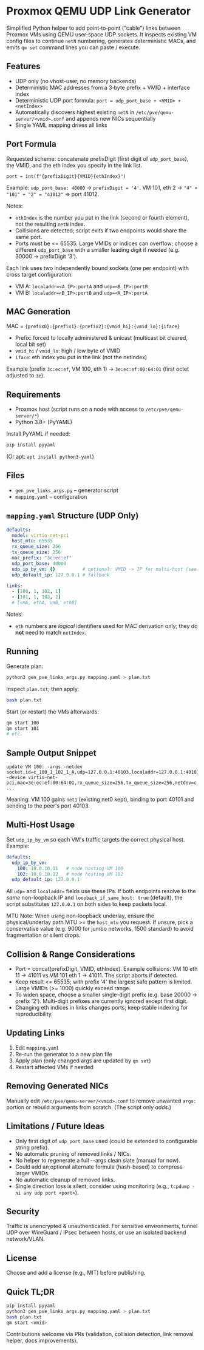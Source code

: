 # Proxmox QEMU UDP Link Generator

Simplified Python helper to add point‑to‑point ("cable") links between Proxmox VMs using QEMU user‑space UDP sockets. It inspects existing VM config files to continue `netN` numbering, generates deterministic MACs, and emits `qm set` command lines you can paste / execute.

## Features
- UDP only (no vhost-user, no memory backends)
- Deterministic MAC addresses from a 3‑byte prefix + VMID + interface index
- Deterministic UDP port formula: `port = udp_port_base + <VMID> + <netIndex>`
- Automatically discovers highest existing `netN` in `/etc/pve/qemu-server/<vmid>.conf` and appends new NICs sequentially
- Single YAML mapping drives all links

## Port Formula
Requested scheme: concatenate prefixDigit (first digit of `udp_port_base`), the VMID, and the eth index you specify in the link list.

```
port = int(f"{prefixDigit}{VMID}{ethIndex}")
```
Example: `udp_port_base: 40000` -> `prefixDigit = '4'`.
VM 101, eth 2 -> `"4" + "101" + "2" = "41012"` => port 41012.

Notes:
- `ethIndex` is the number you put in the link (second or fourth element), not the resulting `netN` index.
- Collisions are detected; script exits if two endpoints would share the same port.
- Ports must be <= 65535. Large VMIDs or indices can overflow; choose a different `udp_port_base` with a smaller leading digit if needed (e.g. 30000 -> prefixDigit '3').

Each link uses two independently bound sockets (one per endpoint) with cross target configuration:
- VM A: `localaddr=<A_IP>:portA` and `udp=<B_IP>:portB`
- VM B: `localaddr=<B_IP>:portB` and `udp=<A_IP>:portA`

## MAC Generation
MAC = `{prefix0}:{prefix1}:{prefix2}:{vmid_hi}:{vmid_lo}:{iface}`
- Prefix: forced to locally administered & unicast (multicast bit cleared, local bit set)
- `vmid_hi` / `vmid_lo`: high / low byte of VMID
- `iface`: eth index you put in the link (not the netIndex)

Example (prefix `3c:ec:ef`, VM 100, eth 1) -> `3e:ec:ef:00:64:01` (first octet adjusted to `3e`).

## Requirements
- Proxmox host (script runs on a node with access to `/etc/pve/qemu-server/*`)
- Python 3.8+ (PyYAML)

Install PyYAML if needed:
```bash
pip install pyyaml
```
(Or apt: `apt install python3-yaml`)

## Files
- `gen_pve_links_args.py` – generator script
- `mapping.yaml` – configuration

## `mapping.yaml` Structure (UDP Only)
```yaml
defaults:
  model: virtio-net-pci
  host_mtu: 65535
  rx_queue_size: 256
  tx_queue_size: 256
  mac_prefix: "3c:ec:ef"
  udp_port_base: 40000
  udp_ip_by_vm: {}          # optional: VMID -> IP for multi-host (see Multi-Host)
  udp_default_ip: 127.0.0.1 # fallback

links:
  - [100, 1, 102, 1]
  - [101, 1, 102, 2]
  # [vmA, ethA, vmB, ethB]
```
Notes:
- `eth` numbers are *logical* identifiers used for MAC derivation only; they do **not** need to match `netIndex`.

## Running
Generate plan:
```bash
python3 gen_pve_links_args.py mapping.yaml > plan.txt
```
Inspect `plan.txt`; then apply:
```bash
bash plan.txt
```
Start (or restart) the VMs afterwards:
```bash
qm start 100
qm start 101
# etc.
```

## Sample Output Snippet
```
update VM 100: -args -netdev socket,id=c_100_1_102_1_A,udp=127.0.0.1:40103,localaddr=127.0.0.1:40101 -device virtio-net-pci,mac=3e:ec:ef:00:64:01,rx_queue_size=256,tx_queue_size=256,netdev=c_100_1_102_1_A,id=net1,host_mtu=65535 ...
```
Meaning: VM 100 gains `net1` (existing net0 kept), binding to port 40101 and sending to the peer's port 40103.

## Multi-Host Usage
Set `udp_ip_by_vm` so each VM's traffic targets the correct physical host. Example:
```yaml
defaults:
  udp_ip_by_vm:
    100: 10.0.10.11   # node hosting VM 100
    102: 10.0.10.12   # node hosting VM 102
  udp_default_ip: 127.0.0.1
```
All `udp=` and `localaddr=` fields use these IPs. If both endpoints resolve to the *same* non-loopback IP and `loopback_if_same_host: true` (default), the script substitutes `127.0.0.1` on both sides to keep packets local.

MTU Note: When using non-loopback underlay, ensure the physical/underlay path MTU >= the `host_mtu` you request. If unsure, pick a conservative value (e.g. 9000 for jumbo networks, 1500 standard) to avoid fragmentation or silent drops.

## Collision & Range Considerations
- Port = concat(prefixDigit, VMID, ethIndex). Example collisions: VM 10 eth 11 -> 41011 vs VM 101 eth 1 -> 41011. The script aborts if detected.
- Keep result <= 65535; with prefix '4' the largest safe pattern is limited. Large VMIDs (>= 1000) quickly exceed range.
- To widen space, choose a smaller single-digit prefix (e.g. base 20000 -> prefix '2'). Multi-digit prefixes are currently ignored except first digit.
- Changing eth indices in links changes ports; keep stable indexing for reproducibility.

## Updating Links
1. Edit `mapping.yaml`
2. Re-run the generator to a new plan file
3. Apply plan (only changed args are updated by `qm set`)
4. Restart affected VMs if needed

## Removing Generated NICs
Manually edit `/etc/pve/qemu-server/<vmid>.conf` to remove unwanted `args:` portion or rebuild arguments from scratch. (The script only *adds*.)

## Limitations / Future Ideas
- Only first digit of `udp_port_base` used (could be extended to configurable string prefix).
- No automatic pruning of removed links / NICs.
- No helper to regenerate a full --args clean slate (manual for now).
- Could add an optional alternate formula (hash-based) to compress larger VMIDs.
- No automatic cleanup of removed links.
- Single direction loss is silent; consider using monitoring (e.g., `tcpdump -ni any udp port <port>`).

## Security
Traffic is unencrypted & unauthenticated. For sensitive environments, tunnel UDP over WireGuard / IPsec between hosts, or use an isolated backend network/VLAN.

## License
Choose and add a license (e.g., MIT) before publishing.

## Quick TL;DR
```bash
pip install pyyaml
python3 gen_pve_links_args.py mapping.yaml > plan.txt
bash plan.txt
qm start <vmid>
```

Contributions welcome via PRs (validation, collision detection, link removal helper, docs improvements).
